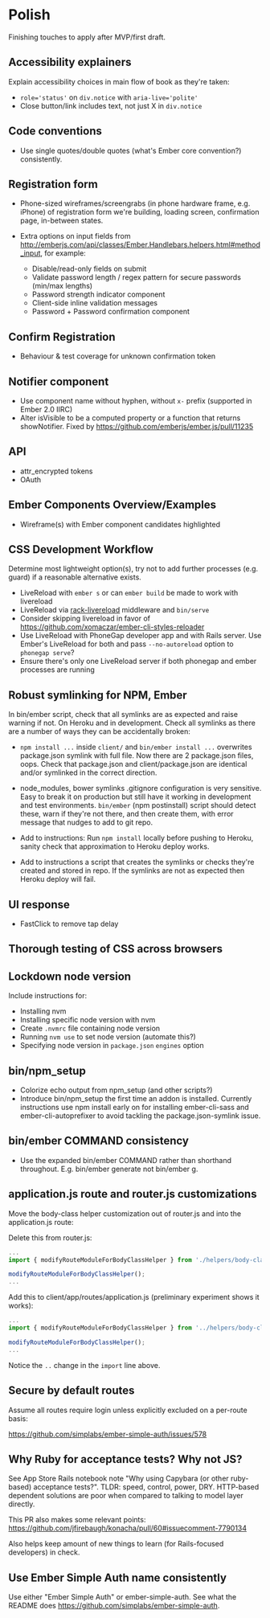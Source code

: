 # Polish

Finishing touches to apply after MVP/first draft.

## Accessibility explainers

Explain accessibility choices in main flow of book as they're taken:

- `role='status'` on `div.notice` with `aria-live='polite'`
- Close button/link includes text, not just X in `div.notice`


## Code conventions

- Use single quotes/double quotes (what's Ember core convention?) consistently.


## Registration form

- Phone-sized wireframes/screengrabs (in phone hardware frame, e.g. iPhone) of registration form we're building, loading screen, confirmation page, in-between states.

- Extra options on input fields from http://emberjs.com/api/classes/Ember.Handlebars.helpers.html#method_input, for example:
  * Disable/read-only fields on submit
  * Validate password length / regex pattern for secure passwords (min/max lengths)
  * Password strength indicator component
  * Client-side inline validation messages
  * Password + Password confirmation component


## Confirm Registration

- Behaviour & test coverage for unknown confirmation token


## Notifier component

- Use component name without hyphen, without `x-` prefix (supported in Ember 2.0 IIRC)
- Alter isVisible to be a computed property or a function that returns showNotifier. Fixed by https://github.com/emberjs/ember.js/pull/11235


## API

- attr_encrypted tokens
- OAuth


## Ember Components Overview/Examples

- Wireframe(s) with Ember component candidates highlighted


## CSS Development Workflow

Determine most lightweight option(s), try not to add further processes (e.g. guard) if a reasonable alternative exists.

- LiveReload with `ember s` or can `ember build` be made to work with livereload
- LiveReload via [rack-livereload](https://github.com/johnbintz/rack-livereload) middleware and `bin/serve`
- Consider skipping livereload in favor of https://github.com/xomaczar/ember-cli-styles-reloader
- Use LiveReload with PhoneGap developer app and with Rails server. Use Ember's LiveReload for both and pass `--no-autoreload` option to `phonegap serve`?
- Ensure there's only one LiveReload server if both phonegap and ember processes are running



## Robust symlinking for NPM, Ember

In bin/ember script, check that all symlinks are as expected and raise warning if not. On Heroku and in development.
Check all symlinks as there are a number of ways they can be accidentally broken:

- `npm install ...` inside `client/` and `bin/ember install ...` overwrites package.json symlink with full file. Now there are 2 package.json files, oops. Check that package.json and client/package.json are identical and/or symlinked in the correct direction.

- node_modules, bower symlinks .gitignore configuration is very sensitive. Easy to break it on production but still have it working in development and test environments. `bin/ember` (npm postinstall) script should detect these, warn if they're not there, and then create them, with error message that nudges to add to git repo.

- Add to instructions: Run `npm install` locally before pushing to Heroku, sanity check that approximation to Heroku deploy works.

- Add to instructions a script that creates the symlinks or checks they're created and stored in repo. If the symlinks are not as expected then Heroku deploy will fail.


## UI response

- FastClick to remove tap delay


## Thorough testing of CSS across browsers


## Lockdown node version

Include instructions for:

- Installing nvm 
- Installing specific node version with nvm
- Create `.nvmrc` file containing node version
- Running `nvm use` to set node version (automate this?)
- Specifying node version in `package.json` `engines` option


## bin/npm_setup

- Colorize echo output from npm_setup (and other scripts?)
- Introduce bin/npm_setup the first time an addon is installed. Currently instructions use npm install early on for installing ember-cli-sass and ember-cli-autoprefixer to avoid tackling the package.json-symlink issue.


## bin/ember COMMAND consistency

- Use the expanded bin/ember COMMAND rather than shorthand throughout. E.g. bin/ember generate not bin/ember g.


## application.js route and router.js customizations

Move the body-class helper customization out of router.js and into the application.js route:


Delete this from router.js:
```javascript
...
import { modifyRouteModuleForBodyClassHelper } from './helpers/body-class';

modifyRouteModuleForBodyClassHelper();
...
```

Add this to client/app/routes/application.js (preliminary experiment shows it works):

```javascript
...
import { modifyRouteModuleForBodyClassHelper } from '../helpers/body-class';

modifyRouteModuleForBodyClassHelper();
...
```

Notice the `..` change in the `import` line above.


## Secure by default routes

Assume all routes require login unless explicitly excluded on a per-route basis:

https://github.com/simplabs/ember-simple-auth/issues/578


## Why Ruby for acceptance tests? Why not JS?

See App Store Rails notebook note "Why using Capybara (or other ruby-based) acceptance tests?". TLDR: speed, control, power, DRY. HTTP-based dependent solutions are poor when compared to talking to model layer directly.

This PR also makes some relevant points: https://github.com/jfirebaugh/konacha/pull/60#issuecomment-7790134

Also helps keep amount of new things to learn (for Rails-focused developers) in check.


## Use Ember Simple Auth name consistently

Use either "Ember Simple Auth" or ember-simple-auth. See what the README does https://github.com/simplabs/ember-simple-auth.

